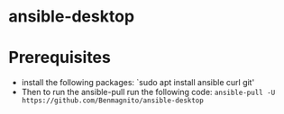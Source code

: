 # ansible-desktop

# Prerequisites
- install the following packages: `sudo apt install ansible curl git'
- Then to run the ansible-pull run the following code: `ansible-pull -U https://github.com/Benmagnito/ansible-desktop`
